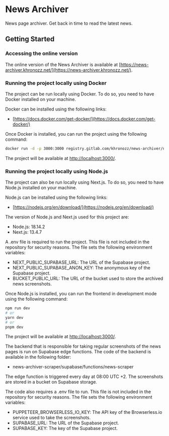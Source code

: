 # News Archiver

News page archiver. Get back in time to read the latest news.

## Getting Started

### Accessing the online version

The online version of the News Archiver is available
at [https://news-archiver.khronozz.net/](https://news-archiver.khronozz.net/).

### Running the project locally using Docker

The project can be run locally using Docker. To do so, you need to have Docker installed on your machine.

Docker can be installed using the following links:
- [https://docs.docker.com/get-docker/](https://docs.docker.com/get-docker/)

Once Docker is installed, you can run the project using the following command:
```bash
docker run -d -p 3000:3000 registry.gitlab.com/khronozz/news-archiver/news-archiver-frontend:latest
```

The project will be available at [http://localhost:3000/](http://localhost:3000/).

### Running the project locally using Node.js

The project can also be run locally using Next.js. To do so, you need to have Node.js installed on your machine.

Node.js can be installed using the following links:
- [https://nodejs.org/en/download/](https://nodejs.org/en/download/)

The version of Node.js and Next.js used for this project are:
- Node.js: 18.14.2
- Next.js: 13.4.7

A .env file is required to run the project. This file is not included in the repository for security reasons.
The file sets the following environment variables:
- NEXT_PUBLIC_SUPABASE_URL: The URL of the Supabase project.
- NEXT_PUBLIC_SUPABASE_ANON_KEY: The anonymous key of the Supabase project.
- BUCKET_PUBLIC_URL: The URL of the bucket used to store the archived news screenshots.

Once Node.js is installed, you can run the frontend in development mode using the following command:
```bash
npm run dev
# or
yarn dev
# or
pnpm dev
```

The project will be available at [http://localhost:3000/](http://localhost:3000/).

The backend that is responsible for taking regular screenshots of the news pages is run on Supabase edge functions.
The code of the backend is available in the following folder:
- news-archiver-scraper/supabase/functions/news-scraper

The edge function is triggered every day at 08:00 UTC +2. The screenshots are stored in a bucket on Supabase storage.

The code also requires a .env file to run. This file is not included in the repository for security reasons.
The file sets the following environment variables:
- PUPPETEER_BROWSERLESS_IO_KEY: The API key of the Browserless.io service used to take the screenshots.
- SUPABASE_URL: The URL of the Supabase project.
- SUPABASE_KEY: The key of the Supabase project.

